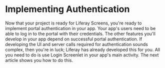 # Implementing Authentication [](id=implementing-authentication)

Now that your project is ready for Liferay Screens, you're ready to implement 
portal authentication in your app. Your app's users need to be able to log in to 
the portal with their credentials. The other features you'll develop in your app 
depend on successful portal authentication. If developing the UI and server 
calls required for authentication sounds complex, then you're in luck; Liferay 
has already developed this for you. All you need to do is use Login Screenlet in 
your app's main activity. The next article shows you how to do this.

